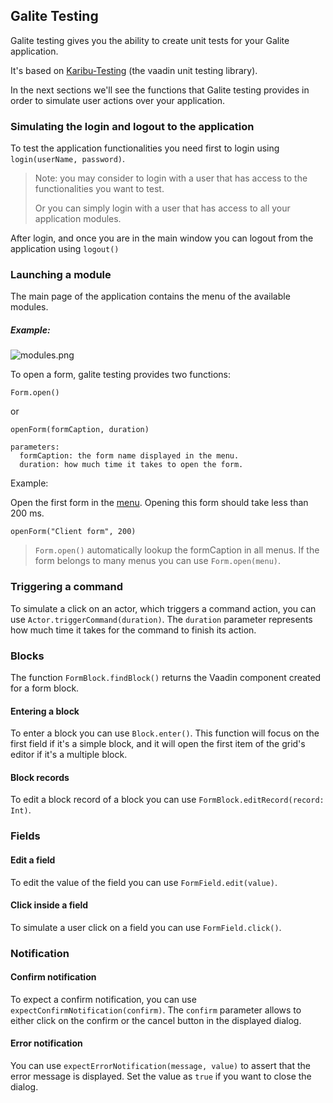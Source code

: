 ## Galite Testing

Galite testing gives you the ability to create unit tests for your Galite application. 

It's based on [Karibu-Testing](https://github.com/mvysny/karibu-testing) (the vaadin unit testing library).

In the next sections we'll see the functions that Galite testing provides in order to simulate user actions over your application.

### Simulating the login and logout to the application

To test the application functionalities you need first to login using `login(userName, password)`.
> Note: you may consider to login with a user that has access to the functionalities you want to test. 
> 
> Or you can simply login with a user that has access to all your application modules.

After login, and once you are in the main window you can logout from the application using `logout()`

### Launching a module

The main page of the application contains the menu of the available modules.
##### Example:
![modules.png](../docs/modules.png)

To open a form, galite testing provides two functions:
```
Form.open()
```
or

```
openForm(formCaption, duration)

parameters:
  formCaption: the form name displayed in the menu.
  duration: how much time it takes to open the form.
```

Example:

Open the first form in the [menu](#example). Opening this form should take less than 200 ms.

```
openForm("Client form", 200)
```
> `Form.open()` automatically lookup the formCaption in all menus. If the form belongs to many menus you can use `Form.open(menu)`. 

### Triggering a command

To simulate a click on an actor, which triggers a command action, you can use `Actor.triggerCommand(duration)`. The `duration` parameter represents how much time it takes for the command to finish its action.

### Blocks

The function `FormBlock.findBlock()` returns the Vaadin component created for a form block.

#### Entering a block

To enter a block you can use `Block.enter()`. This function will focus on the first field if it's a simple block, and it will open the first item of the grid's editor if it's a multiple block.

#### Block records

To edit a block record of a block you can use `FormBlock.editRecord(record: Int)`.

### Fields
#### Edit a field

To edit the value of the field you can use `FormField.edit(value)`.

#### Click inside a field

To simulate a user click on a field you can use `FormField.click()`.

### Notification
#### Confirm notification

To expect a confirm notification, you can use `expectConfirmNotification(confirm)`. The `confirm` parameter allows to either click on the confirm or the cancel button in the displayed dialog.

#### Error notification

You can use `expectErrorNotification(message, value)` to assert that the error message is displayed. Set the value as `true` if you want to close the dialog.
